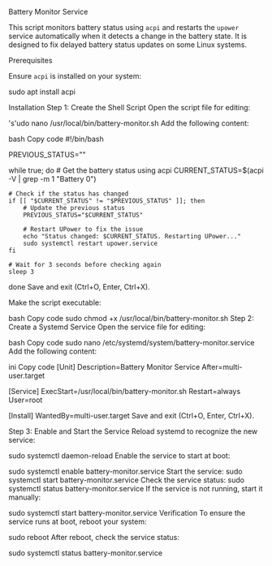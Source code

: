 Battery Monitor Service

This script monitors battery status using `acpi` and restarts the `upower` service automatically when it detects a change in the battery state. It is designed to fix delayed battery status updates on some Linux systems.

Prerequisites

Ensure `acpi` is installed on your system:

sudo apt install acpi

Installation
Step 1: Create the Shell Script
Open the script file for editing:


's'udo nano /usr/local/bin/battery-monitor.sh
Add the following content:

bash
Copy code
#!/bin/bash

PREVIOUS_STATUS=""

while true; do
    # Get the battery status using acpi
    CURRENT_STATUS=$(acpi -V | grep -m 1 "Battery 0")

    # Check if the status has changed
    if [[ "$CURRENT_STATUS" != "$PREVIOUS_STATUS" ]]; then
        # Update the previous status
        PREVIOUS_STATUS="$CURRENT_STATUS"

        # Restart UPower to fix the issue
        echo "Status changed: $CURRENT_STATUS. Restarting UPower..."
        sudo systemctl restart upower.service
    fi

    # Wait for 3 seconds before checking again
    sleep 3
done
Save and exit (Ctrl+O, Enter, Ctrl+X).

Make the script executable:

bash
Copy code
sudo chmod +x /usr/local/bin/battery-monitor.sh
Step 2: Create a Systemd Service
Open the service file for editing:

bash
Copy code
sudo nano /etc/systemd/system/battery-monitor.service
Add the following content:

ini
Copy code
[Unit]
Description=Battery Monitor Service
After=multi-user.target

[Service]
ExecStart=/usr/local/bin/battery-monitor.sh
Restart=always
User=root

[Install]
WantedBy=multi-user.target
Save and exit (Ctrl+O, Enter, Ctrl+X).

Step 3: Enable and Start the Service
Reload systemd to recognize the new service:

sudo systemctl daemon-reload
Enable the service to start at boot:

sudo systemctl enable battery-monitor.service
Start the service:
sudo systemctl start battery-monitor.service
Check the service status:
sudo systemctl status battery-monitor.service
If the service is not running, start it manually:


sudo systemctl start battery-monitor.service
Verification
To ensure the service runs at boot, reboot your system:

sudo reboot
After reboot, check the service status:

sudo systemctl status battery-monitor.service

